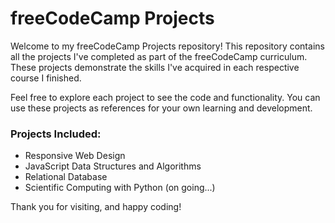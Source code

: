 # freeCodeCamp Projects 
Welcome to my freeCodeCamp Projects repository! This repository contains all the projects I've completed as part of the freeCodeCamp curriculum. These projects demonstrate the skills I've acquired in each respective course I finished.

Feel free to explore each project to see the code and functionality. You can use these projects as references for your own learning and development. 
### Projects Included: 
- Responsive Web Design
- JavaScript Data Structures and Algorithms
- Relational Database
- Scientific Computing with Python (on going...)

Thank you for visiting, and happy coding!
